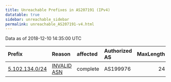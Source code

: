 ```yaml
---
title: Unreachable Prefixes in AS207191 (IPv4)
datatable: true
sidebar: unreachable_sidebar
permalink: unreachable_AS207191-v4.html
---
```


Data as of 2018-12-10 14:35:00 UTC


<div class="datatable-begin"></div>

| Prefix                                                 | Reason                                                                                                 | affected   | Authorized AS   |   MaxLength | Anchor                                         |   unreachable /24s |
|:-------------------------------------------------------|:-------------------------------------------------------------------------------------------------------|:-----------|:----------------|------------:|:-----------------------------------------------|-------------------:|
| [5.102.134.0/24](https://stat.ripe.net/5.102.134.0/24) | [INVALID ASN](https://rpki-validator.ripe.net/announcement-preview?asn=AS207191&prefix=5.102.134.0/24) | complete   | AS199976        |          24 | [RIPE](unreachable_RIPE_NCC_RPKI_Root-v4.html) |                  1 |

<div class="datatable-end"></div>
